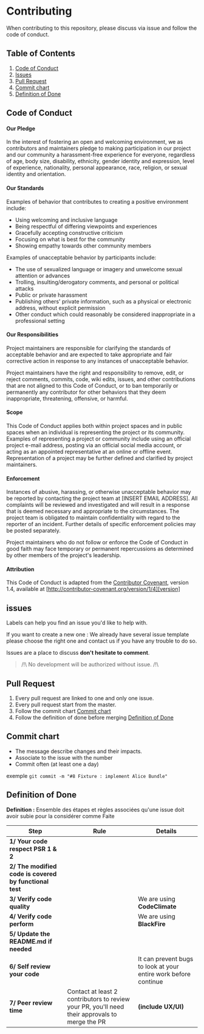 # Contributing

When contributing to this repository, please discuss via issue and follow the code of conduct.

## Table of Contents
1. [Code of Conduct](#Code-of-Conduct)
2. [Issues](#Issues)
3. [Pull Request](#Pull-Request)
4. [Commit chart](#Commit-chart)
5. [Definition of Done](#Definition-of-Done)

## Code of Conduct

#### Our Pledge

In the interest of fostering an open and welcoming environment, we as
contributors and maintainers pledge to making participation in our project and
our community a harassment-free experience for everyone, regardless of age, body
size, disability, ethnicity, gender identity and expression, level of experience,
nationality, personal appearance, race, religion, or sexual identity and
orientation.

#### Our Standards

Examples of behavior that contributes to creating a positive environment
include:

* Using welcoming and inclusive language
* Being respectful of differing viewpoints and experiences
* Gracefully accepting constructive criticism
* Focusing on what is best for the community
* Showing empathy towards other community members

Examples of unacceptable behavior by participants include:

* The use of sexualized language or imagery and unwelcome sexual attention or
advances
* Trolling, insulting/derogatory comments, and personal or political attacks
* Public or private harassment
* Publishing others' private information, such as a physical or electronic
  address, without explicit permission
* Other conduct which could reasonably be considered inappropriate in a
  professional setting

#### Our Responsibilities

Project maintainers are responsible for clarifying the standards of acceptable
behavior and are expected to take appropriate and fair corrective action in
response to any instances of unacceptable behavior.

Project maintainers have the right and responsibility to remove, edit, or
reject comments, commits, code, wiki edits, issues, and other contributions
that are not aligned to this Code of Conduct, or to ban temporarily or
permanently any contributor for other behaviors that they deem inappropriate,
threatening, offensive, or harmful.

#### Scope

This Code of Conduct applies both within project spaces and in public spaces
when an individual is representing the project or its community. Examples of
representing a project or community include using an official project e-mail
address, posting via an official social media account, or acting as an appointed
representative at an online or offline event. Representation of a project may be
further defined and clarified by project maintainers.

#### Enforcement

Instances of abusive, harassing, or otherwise unacceptable behavior may be
reported by contacting the project team at [INSERT EMAIL ADDRESS]. All
complaints will be reviewed and investigated and will result in a response that
is deemed necessary and appropriate to the circumstances. The project team is
obligated to maintain confidentiality with regard to the reporter of an incident.
Further details of specific enforcement policies may be posted separately.

Project maintainers who do not follow or enforce the Code of Conduct in good
faith may face temporary or permanent repercussions as determined by other
members of the project's leadership.

#### Attribution

This Code of Conduct is adapted from the [Contributor Covenant][homepage], version 1.4,
available at [http://contributor-covenant.org/version/1/4][version]

[homepage]: http://contributor-covenant.org
[version]: http://contributor-covenant.org/version/1/4/

## issues

Labels can help you find an issue you'd like to help with.

If you want to create a new one : We already have several issue template please choose the right one and contact us if you have any trouble to do so.

Issues are a place to discuss **don't hesitate to comment**.

> /!\ No development will be authorized without issue. /!\

## Pull Request

1. Every pull request are linked to one and only one issue.
2. Every pull request start from the master.
3. Follow the commit chart [Commit chart](#Commit-chart)
4. Follow the definition of done before merging [Definition of Done](#Definition-of-Done)

## Commit chart

- The message describe changes and their impacts.
- Associate to the issue with the number
- Commit often (at least one a day)

exemple `git commit -m "#8 Fixture : implement Alice Bundle"`

## Definition of Done

**Definition :** Ensemble des étapes et règles associées qu'une issue doit avoir subie pour la considérer comme Faite

| **Step** | **Rule** |**Details**|
| ------ | ------ | ------ |
| **1/ Your code respect PSR 1 & 2** | | |
| **2/ The modified code is covered by functional test** | | |
| **3/ Verify code quality** | | We are using **CodeClimate**|
| **4/ Verify code perform** | | We are using **BlackFire**|
| **5/ Update the README.md if needed** | | |
| **6/ Self review your code** | | It can prevent bugs to look at your entire work before continue |
| **7/ Peer review time** | Contact at least 2 contributors to review your PR, you'll need their approvals to merge the PR | **(include UX/UI)** |